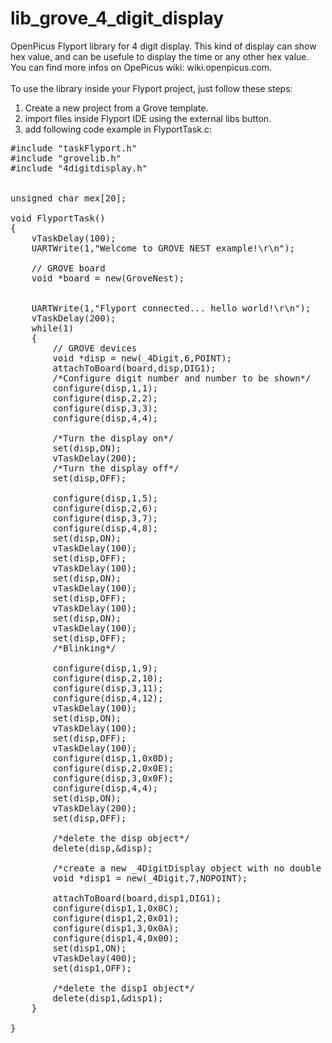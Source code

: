 lib_grove_4_digit_display
=========================

OpenPicus Flyport library for 4 digit display. This kind of display can show hex value, and can be usefule to display the time or any other hex value. You can find more infos on OpePicus wiki: wiki.openpicus.com.<br>
<br>
To use the library inside your Flyport project, just follow these steps:<br>
1) Create a new project from a Grove template.<br>
2) import files inside Flyport IDE using the external libs button.<br>
3) add following code example in FlyportTask.c:

<pre>
#include "taskFlyport.h"
#include "grovelib.h"
#include "4digitdisplay.h"


unsigned char mex[20];

void FlyportTask()
{	
	vTaskDelay(100);
	UARTWrite(1,"Welcome to GROVE NEST example!\r\n");

	// GROVE board
	void *board = new(GroveNest);

	
	UARTWrite(1,"Flyport connected... hello world!\r\n");
	vTaskDelay(200);
	while(1)
	{
		// GROVE devices	
		void *disp = new(_4Digit,6,POINT);
		attachToBoard(board,disp,DIG1);
		/*Configure digit number and number to be shown*/
		configure(disp,1,1);
		configure(disp,2,2);
		configure(disp,3,3);
		configure(disp,4,4);

		/*Turn the display on*/
		set(disp,ON);
		vTaskDelay(200);
		/*Turn the display off*/
		set(disp,OFF);

		configure(disp,1,5);
		configure(disp,2,6);
		configure(disp,3,7);
		configure(disp,4,8);
		set(disp,ON);
		vTaskDelay(100);
		set(disp,OFF);
		vTaskDelay(100);
		set(disp,ON);
		vTaskDelay(100);
		set(disp,OFF);
		vTaskDelay(100);
		set(disp,ON);
		vTaskDelay(100);
		set(disp,OFF);
		/*Blinking*/
		
		configure(disp,1,9);
		configure(disp,2,10);
		configure(disp,3,11);
		configure(disp,4,12);
		vTaskDelay(100);
		set(disp,ON);
		vTaskDelay(100);
		set(disp,OFF);
		vTaskDelay(100);
		configure(disp,1,0x0D);
		configure(disp,2,0x0E);
		configure(disp,3,0x0F);
		configure(disp,4,4);
		set(disp,ON);
		vTaskDelay(200);
		set(disp,OFF);

		/*delete the disp object*/
		delete(disp,&disp);
		
		/*create a new _4DigitDisplay object with no double dots*/
		void *disp1 = new(_4Digit,7,NOPOINT);
		
		attachToBoard(board,disp1,DIG1);
		configure(disp1,1,0x0C);
		configure(disp1,2,0x01);
		configure(disp1,3,0x0A);
		configure(disp1,4,0x00);
		set(disp1,ON);
		vTaskDelay(400);
		set(disp1,OFF);
		
		/*delete the disp1 object*/
		delete(disp1,&disp1);
	}		

}


</pre>
